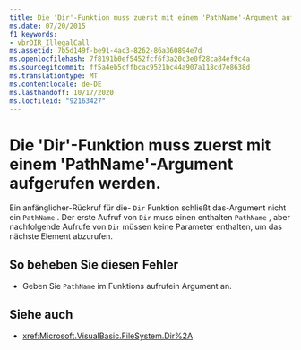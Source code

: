```yaml
---
title: Die 'Dir'-Funktion muss zuerst mit einem 'PathName'-Argument aufgerufen werden.
ms.date: 07/20/2015
f1_keywords:
- vbrDIR_IllegalCall
ms.assetid: 7b5d149f-be91-4ac3-8262-86a360894e7d
ms.openlocfilehash: 7f8191b0ef5452fcf6f3a20c3e0f28ca84ef9c4a
ms.sourcegitcommit: ff5a4eb5cffbcac9521bc44a907a118cd7e8638d
ms.translationtype: MT
ms.contentlocale: de-DE
ms.lasthandoff: 10/17/2020
ms.locfileid: "92163427"
---
```

# <a name="dir-function-must-first-be-called-with-a-pathname-argument"></a>Die 'Dir'-Funktion muss zuerst mit einem 'PathName'-Argument aufgerufen werden.

Ein anfänglicher-Rückruf für die- `Dir` Funktion schließt das-Argument nicht ein `PathName` . Der erste Aufruf von `Dir` muss einen enthalten `PathName` , aber nachfolgende Aufrufe von `Dir` müssen keine Parameter enthalten, um das nächste Element abzurufen.

## <a name="to-correct-this-error"></a>So beheben Sie diesen Fehler

- Geben Sie `PathName` im Funktions aufrufein Argument an.

## <a name="see-also"></a>Siehe auch

- <xref:Microsoft.VisualBasic.FileSystem.Dir%2A>
